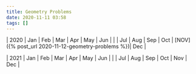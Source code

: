 ```yaml
---
title: Geometry Problems
date: 2020-11-11 03:58
tags: []
---
```


| 2020 | Jan | Feb | Mar | Apr | May | Jun |
| | Jul | Aug | Sep | Oct | [NOV]({% post_url 2020-11-12-geometry-problems %})| Dec |

| 2021 | Jan | Feb | Mar | Apr | May | Jun |
| | Jul | Aug | Sep | Oct | Nov | Dec |
